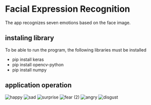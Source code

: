 # Facial Expression Recognition

The app recognizes seven emotions based on the face image.

## instaling library
To be able to run the program, the following libraries must be installed

* pip install keras
* pip install opencv-python
* pip install numpy

## application operation
![happy](https://user-images.githubusercontent.com/55066543/225155062-2fe78444-a847-4b2f-9253-a557da28177e.png)
![sad](https://user-images.githubusercontent.com/55066543/225155176-00a5668b-ed47-46e8-8eca-321209303696.png)
![surprise](https://user-images.githubusercontent.com/55066543/225155194-60e7640d-4e9e-4119-b05d-ae724c3a26df.png)
![fear (2)](https://user-images.githubusercontent.com/55066543/225155217-89d180a9-3f1e-40aa-a62b-dc52644e4f6a.png)
![angry](https://user-images.githubusercontent.com/55066543/225155224-2b62e5f3-5632-44aa-8e47-64e56ca669ae.png)
![disgust](https://user-images.githubusercontent.com/55066543/225155231-01d56c15-432b-49cb-b7f3-a4423bb7774f.png)
